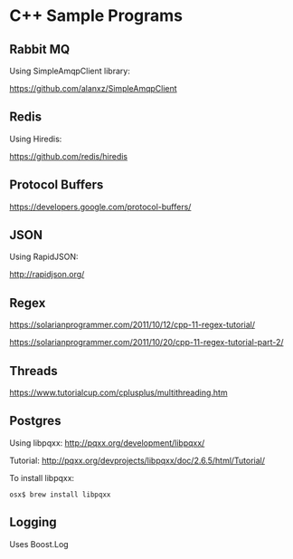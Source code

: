 
# C++ Sample Programs


## Rabbit MQ

Using SimpleAmqpClient library:

<https://github.com/alanxz/SimpleAmqpClient>


## Redis

Using Hiredis:

<https://github.com/redis/hiredis>


## Protocol Buffers

<https://developers.google.com/protocol-buffers/>


## JSON

Using RapidJSON:

<http://rapidjson.org/>


## Regex

<https://solarianprogrammer.com/2011/10/12/cpp-11-regex-tutorial/>

<https://solarianprogrammer.com/2011/10/20/cpp-11-regex-tutorial-part-2/>

## Threads

<https://www.tutorialcup.com/cplusplus/multithreading.htm>


## Postgres

Using libpqxx:  <http://pqxx.org/development/libpqxx/>

Tutorial: http://pqxx.org/devprojects/libpqxx/doc/2.6.5/html/Tutorial/

To install libpqxx:

    osx$ brew install libpqxx

## Logging

Uses Boost.Log
